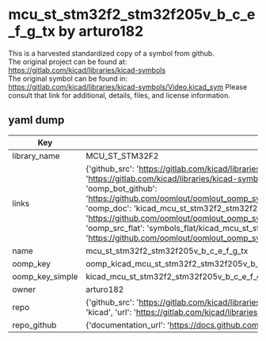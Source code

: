 # mcu_st_stm32f2_stm32f205v_b_c_e_f_g_tx by arturo182  
This is a harvested standardized copy of a symbol from github.  
The original project can be found at:  
https://gitlab.com/kicad/libraries/kicad-symbols  
The original symbol can be found in:
https://gitlab.com/kicad/libraries/kicad-symbols/Video.kicad_sym
Please consult that link for additional, details, files, and license information.  
## yaml dump  
| Key | Value |  
| --- | --- |  
| library_name | MCU_ST_STM32F2 |  
| links | {'github_src': 'https://gitlab.com/kicad/libraries/kicad-symbols/Video.kicad_sym', 'github_src_repo': 'https://gitlab.com/kicad/libraries/kicad-symbols', 'oomp_bot': 'kicad_mcu_st_stm32f2_stm32f205v_b_c_e_f_g_tx/working', 'oomp_bot_github': 'https://github.com/oomlout/oomlout_oomp_symbol_bot/tree/main/kicad_mcu_st_stm32f2_stm32f205v_b_c_e_f_g_tx/working', 'oomp_doc': 'kicad_mcu_st_stm32f2_stm32f205v_b_c_e_f_g_tx/working', 'oomp_doc_github': 'https://github.com/oomlout/oomlout_oomp_symbol_doc/tree/main/kicad_mcu_st_stm32f2_stm32f205v_b_c_e_f_g_tx/working', 'oomp_src_flat': 'symbols_flat/kicad_mcu_st_stm32f2_stm32f205v_b_c_e_f_g_tx/working', 'oomp_src_flat_github': 'https://github.com/oomlout/oomlout_oomp_symbol_src/tree/main/kicad_mcu_st_stm32f2_stm32f205v_b_c_e_f_g_tx/working'} |  
| name | mcu_st_stm32f2_stm32f205v_b_c_e_f_g_tx |  
| oomp_key | oomp_kicad_mcu_st_stm32f2_stm32f205v_b_c_e_f_g_tx |  
| oomp_key_simple | kicad_mcu_st_stm32f2_stm32f205v_b_c_e_f_g_tx |  
| owner | arturo182 |  
| repo | {'github_src': 'https://gitlab.com/kicad/libraries/kicad-symbols/Video.kicad_sym', 'name': 'libraries/kicad-symbols', 'owner': 'kicad', 'url': 'https://gitlab.com/kicad/libraries/kicad-symbols'} |  
| repo_github | {'documentation_url': 'https://docs.github.com/rest/repos/repos#get-a-repository', 'message': 'Not Found'} |  

